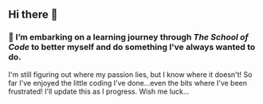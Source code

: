 ## Hi there 👋


### 🌱 I’m embarking on a learning journey through _The School of Code_ to better myself and do something I've always wanted to do.
I'm still figuring out where my passion lies, but I know where it doesn't! So far I've enjoyed the little coding I've done...even the bits where I've been frustrated!
I'll update this as I progress. Wish me luck...

<!--
- 👯 I’m looking to collaborate on ...
- 🤔 I’m looking for help with ...
- 💬 Ask me about ...
- 📫 How to reach me: ...
- 😄 Pronouns: ...
- ⚡ Fun fact: ...
-->
